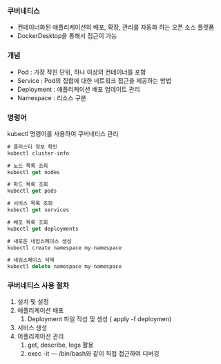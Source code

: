 ### 쿠버네티스

- 컨테이너화된 애플리케이션의 배포, 확장, 관리를 자동화 하는 오픈 소스 플랫폼
- DockerDesktop을 통해서 접근이 가능

### 개념

- Pod : 가장 작읜 단위, 하나 이상의 컨테이너를 포함
- Service : Pod의 집합에 대한 네트워크 접근을 제공하는 방법
- Deployment : 애플리케이션 배포 업데이트 관리
- Namespace : 리소스 구분

### 명령어

kubectl 명령어를 사용하여 쿠버네티스 관리

```jsx
# 클러스터 정보 확인
kubectl cluster-info

# 노드 목록 조회
kubectl get nodes

# 파드 목록 조회
kubectl get pods

# 서비스 목록 조회
kubectl get services

# 배포 목록 조회
kubectl get deployments

# 새로운 네임스페이스 생성
kubectl create namespace my-namespace

# 네임스페이스 삭제
kubectl delete namespace my-namespace
```

### 쿠버네티스 사용 절차

1. 설치 및 설정
2. 애플리케이션 배포
    1. Deployment 파일 작성 및 생성 ( apply -f deploymen)
3. 서비스 생성
4. 어플리케이션 관리
    1. get, describe, logs 활용
    2. exec -it <pod-name> — /bin/bash와 같이 직접 접근하여 디버깅